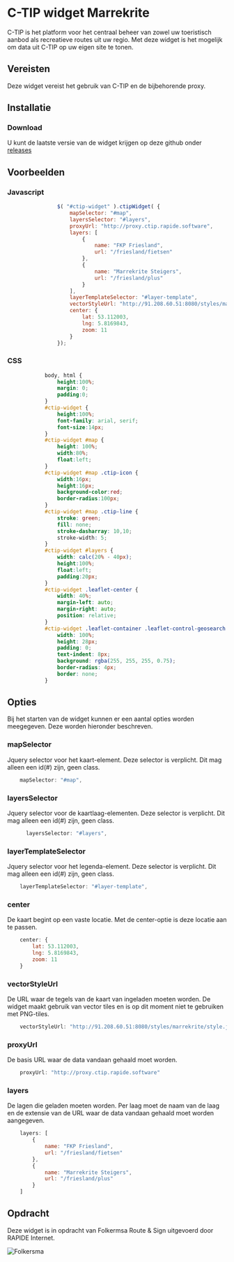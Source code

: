 # C-TIP widget Marrekrite

C-TIP is het platform voor het centraal beheer van zowel uw toeristisch aanbod als recreatieve routes uit uw regio. Met deze widget is het mogelijk om data uit C-TIP op uw eigen site te tonen. 

## Vereisten

Deze widget vereist het gebruik van C-TIP en de bijbehorende proxy. 

## Installatie

### Download

U kunt de laatste versie van de widget krijgen op deze github onder [releases]

## Voorbeelden

### Javascript

```js
				$( "#ctip-widget" ).ctipWidget( {
				    mapSelector: "#map",
				    layersSelector: "#layers",
				    proxyUrl: "http://proxy.ctip.rapide.software",
				    layers: [
				        {
				            name: "FKP Friesland",
				            url: "/friesland/fietsen"
				        }, 
				        {
				            name: "Marrekrite Steigers",
				            url: "/friesland/plus"
				        }
				    ],
				    layerTemplateSelector: "#layer-template", 
				    vectorStyleUrl: "http://91.208.60.51:8080/styles/marrekrite/style.json",
				    center: {
				        lat: 53.112003,
				        lng: 5.8169843,
				        zoom: 11
				    }
				});

```
### CSS

```css
			body, html {
			    height:100%;
			    margin: 0;
			    padding:0;
			}
			#ctip-widget {
			    height:100%;
			    font-family: arial, serif;
			    font-size:14px;
			}
			#ctip-widget #map {
			    height: 100%;
			    width:80%;
			    float:left;
			}
			#ctip-widget #map .ctip-icon {
			    width:16px;
			    height:16px;
			    background-color:red;
			    border-radius:100px;
			}
			#ctip-widget #map .ctip-line {
			    stroke: green;
			    fill: none;
			    stroke-dasharray: 10,10;
			    stroke-width: 5;
			}
			#ctip-widget #layers {
			    width: calc(20% - 40px);
			    height:100%;
			    float:left;
			    padding:20px;
			}
			#ctip-widget .leaflet-center {
			    width: 40%;
			    margin-left: auto;
			    margin-right: auto;
			    position: relative;
			}
			#ctip-widget .leaflet-container .leaflet-control-geosearch input {
			    width: 100%;
			    height: 28px;
			    padding: 0;
			    text-indent: 8px;
			    background: rgba(255, 255, 255, 0.75);			
			    border-radius: 4px;
			    border: none;
			}
```

## Opties

Bij het starten van de widget kunnen er een aantal opties worden meegegeven. Deze worden hieronder beschreven.

### mapSelector
Jquery selector voor het kaart-element. Deze selector is verplicht. Dit mag  alleen een id(#) zijn, geen class.

```js
    mapSelector: "#map",
```

### layersSelector
Jquery selector voor de kaartlaag-elementen. Deze selector is verplicht. Dit mag  alleen een id(#) zijn, geen class.

```js
      layersSelector: "#layers",
```

### layerTemplateSelector
Jquery selector voor het legenda-element. Deze selector is verplicht. Dit mag  alleen een id(#) zijn, geen class.

```js
    layerTemplateSelector: "#layer-template", 
```

### center
De kaart begint op een vaste locatie. Met de center-optie is deze locatie aan te passen. 

```js
    center: {
        lat: 53.112003,
        lng: 5.8169843,
        zoom: 11
    }
```

### vectorStyleUrl
De URL waar de tegels van de kaart van ingeladen moeten worden. De widget maakt gebruik van vector tiles en is op dit moment niet te gebruiken met PNG-tiles. 

```js
    vectorStyleUrl: "http://91.208.60.51:8080/styles/marrekrite/style.json",
```

### proxyUrl
De basis URL waar de data vandaan gehaald moet worden. 

```js
    proxyUrl: "http://proxy.ctip.rapide.software"
```

### layers
De lagen die geladen moeten worden. Per laag moet de naam van de laag en de extensie van de URL waar de data vandaan gehaald moet worden aangegeven.  

```js
    layers: [
        {
            name: "FKP Friesland",
            url: "/friesland/fietsen"
        }, 
        {
            name: "Marrekrite Steigers",
            url: "/friesland/plus"
        }
    ]
```



## Opdracht
Deze widget is in opdracht van Folkermsa Route & Sign uitgevoerd door RAPIDE Internet.

![Folkersma][folkersma]

[repo]: https://github.com/rapideinternet/ctip.widget.friesland
[ctip]: https://c-tip.com
[releases]: https://github.com/rapideinternet/ctip.widget.friesland/releases
[folkersma]: http://folkersma.nl/assets/img/folkersma-logo.svg
[ctip]: https://c-tip.com/assets/img/landing/ctip-logo-big-registred.svg
